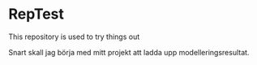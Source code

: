 # RepTest
This repository is used to try things out

Snart skall jag börja med mitt projekt att ladda upp modelleringsresultat.
